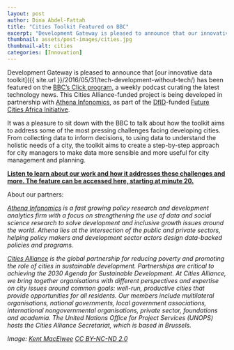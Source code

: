 ```yaml
---
layout: post
author: Dina Abdel-Fattah
title: "Cities Toolkit Featured on BBC"
excerpt: "Development Gateway is pleased to announce that our innovative data toolkit has been featured on the BBC’s Click program..."
thumbnail: assets/post-images/cities.jpg
thumbnail-alt: cities
categories: [Innovation]
---
```


Development Gateway is pleased to announce that [our innovative data toolkit]({{ site.url }}/2016/05/31/tech-development-without-tech/) has been featured on the [BBC’s Click program](http://www.bbc.co.uk/programmes/p03zq4cb), a weekly podcast curating the latest technology news. This Cities Alliance-funded project is being developed in partnership with [Athena Infonomics](https://www.athenainfonomics.in/), as part of the [DfID](https://www.gov.uk/government/organisations/department-for-international-development)-funded [Future Cities Africa Initiative](http://www.citiesalliance.org/futurecitiesafrica).

It was a pleasure to sit down with the BBC to talk about how the toolkit aims to address some of the most pressing challenges facing developing cities. From collecting data to inform decisions, to using data to understand the holistic needs of a city, the toolkit aims to create a step-by-step approach for city managers to make data more sensible and more useful for city management and planning.

**[Listen to learn about our work and how it addresses these challenges and more. The feature can be accessed here, starting at minute 20.](http://www.bbc.co.uk/programmes/p03zq4cb)**

About our partners:

*[Athena Infonomics](https://www.athenainfonomics.in/) is a fast growing policy research and development analytics firm with a focus on strengthening the use of data and social science research to solve development and inclusive growth issues around the world. Athena lies at the intersection of the public and private sectors, helping policy makers and development sector actors design data-backed policies and programs.* 

*[Cities Alliance](http://citiesalliance.org/) is the global partnership for reducing poverty and promoting the role of cities in sustainable development. Partnerships are critical to achieving the 2030 Agenda for Sustainable Development. At Cities Alliance, we bring together organisations with different perspectives and expertise on city issues around common goals: well-run, productive cities that provide opportunities for all residents. Our members include multilateral organisations, national governments, local government associations, international nongovernmental organisations, private sector, foundations and academia. The United Nations Office for Project Services (UNOPS) hosts the Cities Alliance Secretariat, which is based in Brussels.*

*Image: [Kent MacElwee](https://www.flickr.com/photos/kmacelwee/13774378603/) [CC BY-NC-ND 2.0](https://creativecommons.org/licenses/by-nc-nd/2.0/)*

